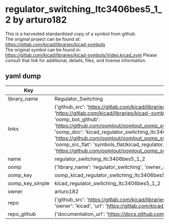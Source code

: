 # regulator_switching_ltc3406bes5_1_2 by arturo182  
This is a harvested standardized copy of a symbol from github.  
The original project can be found at:  
https://gitlab.com/kicad/libraries/kicad-symbols  
The original symbol can be found in:
https://gitlab.com/kicad/libraries/kicad-symbols/Video.kicad_sym
Please consult that link for additional, details, files, and license information.  
## yaml dump  
| Key | Value |  
| --- | --- |  
| library_name | Regulator_Switching |  
| links | {'github_src': 'https://gitlab.com/kicad/libraries/kicad-symbols/Video.kicad_sym', 'github_src_repo': 'https://gitlab.com/kicad/libraries/kicad-symbols', 'oomp_bot': 'kicad_regulator_switching_ltc3406bes5_1_2/working', 'oomp_bot_github': 'https://github.com/oomlout/oomlout_oomp_symbol_bot/tree/main/kicad_regulator_switching_ltc3406bes5_1_2/working', 'oomp_doc': 'kicad_regulator_switching_ltc3406bes5_1_2/working', 'oomp_doc_github': 'https://github.com/oomlout/oomlout_oomp_symbol_doc/tree/main/kicad_regulator_switching_ltc3406bes5_1_2/working', 'oomp_src_flat': 'symbols_flat/kicad_regulator_switching_ltc3406bes5_1_2/working', 'oomp_src_flat_github': 'https://github.com/oomlout/oomlout_oomp_symbol_src/tree/main/kicad_regulator_switching_ltc3406bes5_1_2/working'} |  
| name | regulator_switching_ltc3406bes5_1_2 |  
| oomp | {'library_name': 'regulator_switching', 'owner_name': 'kicad', 'symbol_name': 'regulator_switching_ltc3406bes5_1_2'} |  
| oomp_key | oomp_kicad_regulator_switching_ltc3406bes5_1_2 |  
| oomp_key_simple | kicad_regulator_switching_ltc3406bes5_1_2 |  
| owner | arturo182 |  
| repo | {'github_src': 'https://gitlab.com/kicad/libraries/kicad-symbols/Video.kicad_sym', 'name': 'libraries/kicad-symbols', 'owner': 'kicad', 'url': 'https://gitlab.com/kicad/libraries/kicad-symbols'} |  
| repo_github | {'documentation_url': 'https://docs.github.com/rest/repos/repos#get-a-repository', 'message': 'Not Found'} |  

